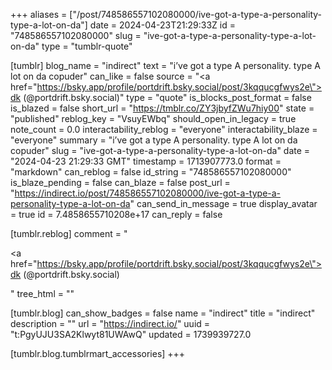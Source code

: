 +++
aliases = ["/post/748586557102080000/ive-got-a-type-a-personality-type-a-lot-on-da"]
date = 2024-04-23T21:29:33Z
id = "748586557102080000"
slug = "ive-got-a-type-a-personality-type-a-lot-on-da"
type = "tumblr-quote"

[tumblr]
blog_name = "indirect"
text = "i&rsquo;ve got a type A personality. type A lot on da copuder"
can_like = false
source = "<a href=\"https://bsky.app/profile/portdrift.bsky.social/post/3kqqucgfwys2e\">dk (@portdrift.bsky.social)</a>"
type = "quote"
is_blocks_post_format = false
is_blazed = false
short_url = "https://tmblr.co/ZY3jbyfZWu7hiy00"
state = "published"
reblog_key = "VsuyEWbq"
should_open_in_legacy = true
note_count = 0.0
interactability_reblog = "everyone"
interactability_blaze = "everyone"
summary = "i’ve got a type A personality. type A lot on da copuder"
slug = "ive-got-a-type-a-personality-type-a-lot-on-da"
date = "2024-04-23 21:29:33 GMT"
timestamp = 1713907773.0
format = "markdown"
can_reblog = false
id_string = "748586557102080000"
is_blaze_pending = false
can_blaze = false
post_url = "https://indirect.io/post/748586557102080000/ive-got-a-type-a-personality-type-a-lot-on-da"
can_send_in_message = true
display_avatar = true
id = 7.4858655710208e+17
can_reply = false

[tumblr.reblog]
comment = "<p><a href=\"https://bsky.app/profile/portdrift.bsky.social/post/3kqqucgfwys2e\">dk (@portdrift.bsky.social)</a></p>"
tree_html = ""

[tumblr.blog]
can_show_badges = false
name = "indirect"
title = "indirect"
description = ""
url = "https://indirect.io/"
uuid = "t:PgyUJU3SA2Klwyt81UWAwQ"
updated = 1739939727.0

[tumblr.blog.tumblrmart_accessories]
+++
